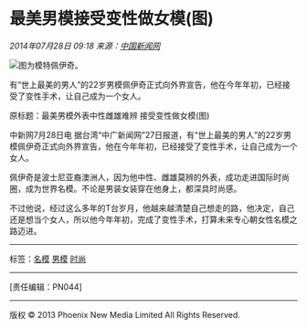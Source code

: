 # 最美男模接受变性做女模(图)

*2014年07月28日 09:18 来源：[中国新闻网](http://www.chinanews.com/gj/2014/07-28/6430673.shtml)*

![图为模特佩伊奇。](http://y2.ifengimg.com/cmpp/2014/07/28/09/e3282546-f64b-417f-a75a-2279e46520a2.jpg)

有“世上最美的男人”的22岁男模佩伊奇正式向外界宣告，他在今年年初，已经接受了变性手术，让自己成为一个女人。

原标题：最美男模外表中性雌雄难辨 接受变性做女模(图)

中新网7月28日电 据台湾“中广新闻网”27日报道，有“世上最美的男人”的22岁男模佩伊奇正式向外界宣告，他在今年年初，已经接受了变性手术，让自己成为一个女人。

佩伊奇是波士尼亚裔澳洲人，因为他中性、雌雄莫辨的外表，成功走进国际时尚圈，成为世界名模。不论是男装女装穿在他身上，都深具时尚感。

不过他说，经过这么多年的T台岁月，他越来越清楚自己想走的路，他决定，自己还是想当个女人，所以他今年年初，完成了变性手术，打算未来专心朝女性名模之路迈进。

---

标签：[名模](http://search.ifeng.com/sofeng/search.action?c=1&q=%E5%90%8D%E6%A8%A1) [男模](http://search.ifeng.com/sofeng/search.action?c=1&q=%E7%94%B7%E6%A8%A1) [时尚](http://search.ifeng.com/sofeng/search.action?c=1&q=%E6%97%B6%E5%B0%9A)

---

\[责任编辑：PN044\]

---

版权 © 2013 Phoenix New Media Limited All Rights Reserved.